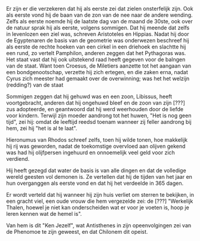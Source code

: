 Er zijn er die verzekeren dat hij als eerste zei dat zielen onsterfelijk zijn. Ook als eerste vond hij de baan van de zon van de nee naar de andere wending.  Zelfs als eerste noemde hij de laatste dag van de maand de 30ste, ook over de natuur sprak hij als eerste, volgens sommigen. Dat hij meende dat zelfs in levenlozen een ziel was, schreven Aristoteles en Hippias. Nadat hij door de Egyptenaren de basis van de geometrie was onderwezen beschreef hij als eerste de rechte hoeken van een cirkel in een driehoek en slachtte hij een rund, zo vertelt Pamphilon, anderen zeggen dat het Pythagoras was. Het staat vast dat hij ook uitstekend raad heeft gegeven voor de balngen van de staat. Want toen Croesus, de Miletiers aanzette tot het aangaan van een bondgenootschap, verzette hij zich ertegen, en die zaken erna, nadat Cyrus zich meester had gemaakt over de overwinning; was het het welzijn (redding?) van de staat

Sommigen zeggen dat hij gehuwd was en een zoon, Libissus, heeft voortgebracht, anderen dat hij ongehuwd bleef en de zoon van zijn [???] zus adopteerde, en geantwoord dat hij werd weerhouden door de liefde voor kindern. Terwijl zijn moeder aandrong tot het huwen, "Het is nog geen tijd", zei hij: omdat de leeftijd reedsd toenam wanneer zij feller aandrong bij hem, zei hij "het is al te laat".

Hieronumus van Rhodos schreef zelfs, toen hij wilde tonen, hoe makkelijk hij rij was geworden, nadat de toekomstige overvloed aan olijven gekend was had hij olijfpersen ingehuurd en onnoemelijk veel geld voor zich verdiend. 

Hij heeft gezegd dat water de basis is van alle dingen en dat de volledige wereld geesten vol demonen is. Ze vertellen dat hij de tijden van het jaar en hun overganggen als eerste vond en dat hij het verdeelde in 365 dagen.

Er wordt verteld dat hij wanneer hij zijn huis verliet om sterren te bekijken, in een gracht viel, een oude vrouw die hem vergezelde zei: de [???] "Werkelijk Thalen, hoewel je niet kan onderscheiden wat er voor je voeten is, hoop je leren kennen wat de hemel is".

Van hem is dit "Ken Jezelf", wat Antisthenes in zijn opeenvolgingen zei van de Phenomoe te zijn geweest, en dat Chilonem dit opeist.
